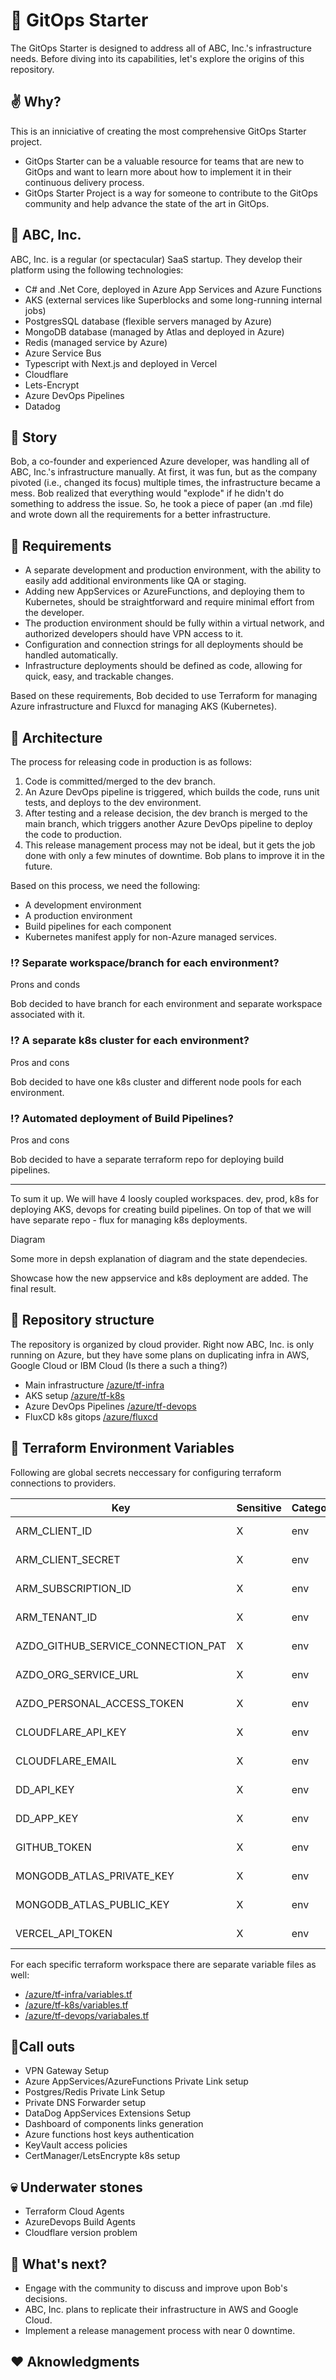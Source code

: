 # :wrench: GitOps Starter

The GitOps Starter is designed to address all of ABC, Inc.'s infrastructure needs. Before diving into its capabilities, let's explore the origins of this repository.

## :v: Why?

This is an inniciative of creating the most comprehensive GitOps Starter project.

- GitOps Starter can be a valuable resource for teams that are new to GitOps and want to learn more about how to implement it in their continuous delivery process.
- GitOps Starter Project is a way for someone to contribute to the GitOps community and help advance the state of the art in GitOps.

## :office: ABC, Inc.

ABC, Inc. is a regular (or spectacular) SaaS startup. They develop their platform using the following technologies:

- C# and .Net Core, deployed in Azure App Services and Azure Functions
- AKS (external services like Superblocks and some long-running internal jobs)
- PostgresSQL database (flexible servers managed by Azure)
- MongoDB database (managed by Atlas and deployed in Azure)
- Redis (managed service by Azure)
- Azure Service Bus
- Typescript with Next.js and deployed in Vercel
- Cloudflare
- Lets-Encrypt
- Azure DevOps Pipelines
- Datadog

## :newspaper: Story

Bob, a co-founder and experienced Azure developer, was handling all of ABC, Inc.'s infrastructure manually. At first, it was fun, but as the company pivoted (i.e., changed its focus) multiple times, the infrastructure became a mess. Bob realized that everything would "explode" if he didn't do something to address the issue. So, he took a piece of paper (an .md file) and wrote down all the requirements for a better infrastructure.

## :rocket: Requirements

- A separate development and production environment, with the ability to easily add additional environments like QA or staging.
- Adding new AppServices or AzureFunctions, and deploying them to Kubernetes, should be straightforward and require minimal effort from the developer.
- The production environment should be fully within a virtual network, and authorized developers should have VPN access to it.
- Configuration and connection strings for all deployments should be handled automatically.
- Infrastructure deployments should be defined as code, allowing for quick, easy, and trackable changes.

Based on these requirements, Bob decided to use Terraform for managing Azure infrastructure and Fluxcd for managing AKS (Kubernetes).

## :crystal_ball: Architecture

The process for releasing code in production is as follows:

1. Code is committed/merged to the dev branch.
2. An Azure DevOps pipeline is triggered, which builds the code, runs unit tests, and deploys to the dev environment.
3. After testing and a release decision, the dev branch is merged to the main branch, which triggers another Azure DevOps pipeline to deploy the code to production.
4. This release management process may not be ideal, but it gets the job done with only a few minutes of downtime. Bob plans to improve it in the future.

Based on this process, we need the following:

- A development environment
- A production environment
- Build pipelines for each component
- Kubernetes manifest apply for non-Azure managed services.

### :interrobang: Separate workspace/branch for each environment?
Prons and conds

Bob decided to have branch for each environment and separate workspace associated with it.

### :interrobang: A separate k8s cluster for each environment?
Pros and cons

Bob decided to have one k8s cluster and different node pools for each environment.

### :interrobang: Automated deployment of Build Pipelines?
Pros and cons

Bob decided to have a separate terraform repo for deploying build pipelines.

***

To sum it up. We will have 4 loosly coupled workspaces. dev, prod, k8s for deploying AKS, devops for creating build pipelines. On top of that we will have separate repo - flux for managing k8s deployments.

Diagram

Some more in depsh explanation of diagram and the state dependecies.

Showcase how the new appservice and k8s deployment are added. The final result.

## :blue_book: Repository structure

The repository is organized by cloud provider. Right now ABC, Inc. is only running on Azure, but they have some plans on duplicating infra in AWS, Google Cloud or IBM Cloud (Is there a such a thing?)

- Main infrastructure [/azure/tf-infra](/azure/tf-infra)
- AKS setup [/azure/tf-k8s](/azure/tf-k8s)
- Azure DevOps Pipelines [/azure/tf-devops](/azure/tf-k8s)
- FluxCD k8s gitops [/azure/fluxcd](/azure/fluxcd)

## :file_folder: Terraform Environment Variables

Following are global secrets neccessary for configuring terraform connections to providers.

| Key  | Sensitive | Category | Description
| ----------------------------------- | ----- | ------- | ----------------------------------- |
| ARM_CLIENT_ID | X | env | key description |
| ARM_CLIENT_SECRET | X | env | key description |
| ARM_SUBSCRIPTION_ID | X | env | key description |
| ARM_TENANT_ID | X | env | key description |
| AZDO_GITHUB_SERVICE_CONNECTION_PAT | X | env | key description |
| AZDO_ORG_SERVICE_URL | X | env | key description |
| AZDO_PERSONAL_ACCESS_TOKEN | X | env | key description |
| CLOUDFLARE_API_KEY | X | env | key description |
| CLOUDFLARE_EMAIL | X | env | key description |
| DD_API_KEY | X | env | key description |
| DD_APP_KEY | X | env | key description |
| GITHUB_TOKEN | X | env | key description |
| MONGODB_ATLAS_PRIVATE_KEY | X | env | key description |
| MONGODB_ATLAS_PUBLIC_KEY | X | env | key description |
| VERCEL_API_TOKEN | X | env | key description |

For each specific terraform workspace there are separate variable files as well:
- [/azure/tf-infra/variables.tf](/azure/tf-infra/variables.tf)
- [/azure/tf-k8s/variables.tf](/azure/tf-k8s/variables.tf)
- [/azure/tf-devops/variabales.tf](/azure/tf-devops/variabales.tf)

## :pushpin:Call outs

- VPN Gateway Setup
- Azure AppServices/AzureFunctions Private Link setup
- Postgres/Redis Private Link Setup
- Private DNS Forwarder setup
- DataDog AppServices Extensions Setup
- Dashboard of components links generation
- Azure functions host keys authentication
- KeyVault access policies
- CertManager/LetsEncrypte k8s setup 

## :skull: Underwater stones

- Terraform Cloud Agents
- AzureDevops Build Agents
- Cloudflare version problem

## :space_invader: What's next?

- Engage with the community to discuss and improve upon Bob's decisions.
- ABC, Inc. plans to replicate their infrastructure in AWS and Google Cloud.
- Implement a release management process with near 0 downtime.

## :hearts: Aknowledgments
